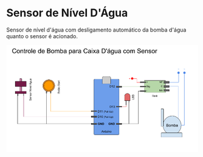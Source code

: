 # Sensor de Nível D'Água

Sensor de nível d'água com desligamento automático da bomba d'água quanto o sensor é acionado.

![Esquema do Projeto](https://github.com/jrperin/BombaCaixaDaguaComSensor/blob/master/pictures/Esquema_Arduino.png)